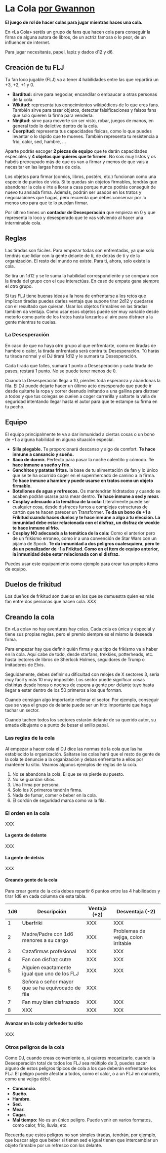 # La Cola [por Gwannon](https://gwannon.itch.io/la-cola)

**El juego de rol de hacer colas para jugar mientras haces una cola.**

En «La Cola» seréis un grupo de fans que hacen cola para conseguir la firma de alguna autora de libros, de un actriz famosa o lo peor, de un influencer de internet.

Para jugar necesitarás, papel, lapiz y dados d12 y d6.

## Creación de tu FLJ

Tu fan loco jugable (FLJ) va a tener 4 habilidades entre las que repartirá un +3, +2, +1 y 0.

* **Barditud:** sirve para negociar, encandilar o embaucar a otras personas de la cola.
* **Wikitud:** representa tus conocimientos wikipédicos de lo que eres fans. También sirve para tasar objetos, detectar falsificaciones y falsos fans que solo quieren la firma para venderla.
* **Ninjitud:** sirve para moverte sin ser visto, robar, juegos de manos, en general todo lo delictivo dentro de la cola.
* **Cuerpitud:** representa tus capacidades físicas, como lo que puedes levantar o lo rápido que te mueves. También representa tu resistencia a frío, calor, sed, hambre, ...

Aparte podrás escoger **2 piezas de equipo** que te darán capacidades especiales y **4 objetos que quieres que te firmen**. No sois muy listos y os habéis preocupado más de que os van a firmar y menos de que vais a necesitar en las largas horas de cola.

Los objetos para firmar (comics, libros, postérs, etc.) funcionan como una especie de puntos de vida. Si te quedas sin objetos firmables, tendrás que abandonar la cola e irte a llorar a casa porque nunca podrás conseguir de nuevo tu ansiada firma. Además, podrán ser usados en los tratos y negociaciones que hagas, pero recuerda que debes conservar por lo menos uno para que te lo puedan firmar. 

Por último tienes un **contador de Desesperación** que empieza en 0 y que representa lo loco y desesperado que te vas volviendo al hacer una interminable cola. 

## Reglas

Las tiradas son fáciles. Para empezar todas son enfrentadas, ya que solo tendrás que lidiar con la gente delante de ti, de detrás de ti y de la organización. El resto del mundo no existe. Para ti, ahora, solo existe la cola.

Se tira un 1d12 y se le suma la habilidad correspondiente y se compara con la tirada del grupo con el que interactúas. En caso de empate gana siempre el otro grupo.

Si tus FLJ tiene buenas ideas a la hora de enfrentarse a los retos que implican tiradas puedes darles ventaja que supone tirar 2d12 y quedarse con el resultado que quieran. Usar los objetos firmables en las tiradas también da ventaja. Como usar esos objetos puede ser muy variable desde meterlo como parte de los tratos hasta lanzarlos al aire para distraer a la gente mientras te cuelas.

### La Desesperación

En caso de que no haya otro grupo al que enfrentarte, como en tiradas de hambre o calor, la tirada enfrentada será contra tu Desesperación. Tú harás tu tirada normal y el DJ tirará 1d12 y le sumará tu Desesperación.

Cada tirada que falles, sumará 1 punto a Desesperación y cada tirada de pases, restará 1 punto. No se puede tener menos de 0.

Cuando la Desesperación llega a 10, pierdes toda esperanza y abandonas la fila. El DJ puede dejarte hacer un último acto desesperado que puede ir desde quitarte la ropa y correr desnudo imitando a una gallina para distraer a todos y que tus colegas se cuelen a coger carrerilla y saltarte la valla de seguridad intentando llegar hasta el autor para que te estampe su firma en tu pecho.

## Equipo

El equipo principalmente te va a dar inmunidad a ciertas cosas o un bono de +1 a alguna habilidad en alguna situación especial. 

* **Silla plegable.** Te proporcionará descanso y algo de comfort. __Te hace inmune a cansancio y sueño.__
* **Saco de dormir.** Perfecto para pasar la noche calentito y cómodo. __Te hace inmune a sueño y frio.__
* **Ganchitos y patatas fritas.** la base de tu alimentación de fan y lo único que se te ha ocurrido coger en el supermercado de camino a la firma. __Te hace inmune a hambre y puede usarse en tratos como un objeto firmable.__
* **Botellones de agua y refrescos.** Os mantendrán hidratados y cuando se acaben podrán usarse para mear dentro. __Te hace inmune a sed y mear.__
* **Cosplay adecuado a la temática de la cola:** Literalmente puede ser cualquier cosa, desde disfraces furros a complejas estructuras de cartón que te hacen parecer un Transformer. __Te da un bono de +1 a Frikitud cuando haces duelos y te hace inmune a algo a tu elección. La inmunidad debe estar relacionada con el disfraz, un disfraz de wookie te hace inmune al frío.__
* **Cosplay NO adecuado a la temática de la cola:** Como el anterior pero de un frikismo erroneo, como ir a una convención de Star Wars con un pijama de Spock. __Te da inmunidad a dos peligros cualesquiera, pero te da un penalizador de -1 a Frikitud. Como en el item de equipo anterior, la inmunidad debe estar relacionada con el disfraz.__

Puedes usar este equipamiento como ejemplo para crear tus propios items de equipo.

## Duelos de frikitud

Los dueños de frikitud son duelos en los que se demuestra quien es más fan entre dos personas que hacen cola. XXX

## Creando la cola

En «La cola» no hay aventuras hay colas. Cada cola es única y especial y tiene sus propias reglas, pero el premio siempre es el mismo la deseada firma.

Para empezar hay que definir quién firma y que tipo de frikismo va a haber en la cola. Aquí cabe de todo, desde starfans, trekkies, potterheads, etc. hasta lectores de libros de Sherlock Holmes, seguidores de Trump o imitadores de Elvis.

Seguidamente, debes definir su dificultad con relojes de X sectores 3, sería muy fácil y más 10 muy imposible. Los sector puede significar cosas distintas desde horas o noches de espera a gente por delante tuyo hasta llegar a estar dentro de los 50 primeros a los que forman. 

Cuando consigan algo importante rellenar el sector. Por ejemplo, conseguir que se vaya el grupo de delante puede ser un hito importante que haga tachar  un sector.

Cuando tachen todos los sectores estarán delante de su querido autor, su amada dibujante o a punto de besar el anillo papal.

### Las reglas de la cola

Al empezar a hacer cola el DJ dice las normas de la cola que las ha establecido la organización. Saltarse las colas hará que el resto de gente de la cola te denuncie a la organización y debas enfrentarte a ellos por mantener tu sitio. Veamos algunos ejemplos de reglas de la cola.

1. No se abandona la cola. El que se va pierde su puesto.
2. No se guardan sitios. 
3. Una firma por persona.
4. Solo los X primeros tendrán firma.
5. Nada de fumar, comer o beber en la cola.
6. El cordón de seguridad marca como va la fila.

### El orden en la cola

XXX

#### La gente de delante

XXX

#### La gente de detrás

XXX

#### Creando gente de la cola

Para crear gente de la cola debes repartir 6 puntos entre las 4 habilidades y tirar 1d8 en cada columna de esta tabla.

|1d6|Descripción|Ventaja (+2)|Desventaja (-2)|
|---|---|---|---|
|1|Uberfriki|XXX|XXX|
|2|Madre/Padre con 1d6 menores a su cargo|XXX|Problemas de vejiga, colon irritable|
|3|Cazafirmas profesional|XXX|XXX|
|4|Fan con disfraz cutre|XXX|XXX|
|5|Alguien exactamente igual que uno de los FLJ|XXX|XXX|
|6|Señora o señor mayor que se ha equivocado de fila|XXX||
|7|Fan muy bien disfrazado|XXX|XXX|
|8|XXX|XXX|XXX|

#### Avanzar en la cola y defender tu sitio

XXX

### Otros peligros de la cola

Como DJ, cuando creas conveniente o, si quieres mecanizarlo, cuando la Desesperación total de todos los FLJ sea múltiplo de 3, puedes sacar alguno de estos peligros típicos de cola a los que deberán enfrentarse los FLJ. El peligro puede afectar a todos, como el calor, o a un FLJ en concreto, como una vejiga débil. 

* **Cansancio.**
* **Sueño.**
* **Hambre.**
* **Sed.**
* **Mear.**
* **Cagar.**
* **Mal tiempo:** No es un único peligro. Puede venir en varios formatos, como calor, frío, lluvia, etc.

Recuerda que estos peligros no son simples tiradas, tendrán, por ejemplo, que buscar algo que beber si tienen sed e igual tienen que intercambiar un objeto firmable por un refresco con los delante.